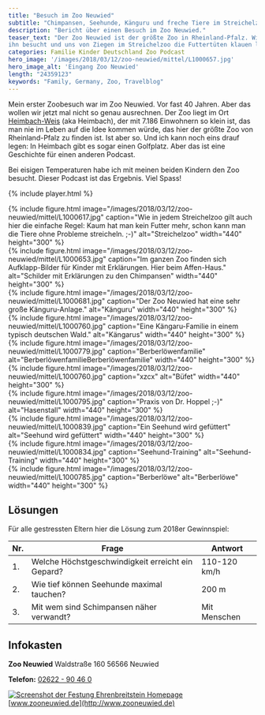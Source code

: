 ```yaml
---
title: "Besuch im Zoo Neuwied"
subtitle: "Chimpansen, Seehunde, Känguru und freche Tiere im Streichelzoo"
description: "Bericht über einen Besuch im Zoo Neuwied."
teaser_text: "Der Zoo Neuwied ist der größte Zoo in Rheinland-Pfalz. Wir haben
ihn besucht und uns von Ziegen im Streichelzoo die Futtertüten klauen lassen."
categories: Familie Kinder Deutschland Zoo Podcast
hero_image: '/images/2018/03/12/zoo-neuwied/mittel/L1000657.jpg'
hero_image_alt: 'Eingang Zoo Neuwied'
length: "24359123"
keywords: "Family, Germany, Zoo, Travelblog"
---
```


Mein erster Zoobesuch war im Zoo Neuwied. Vor fast 40 Jahren. Aber das wollen wir jetzt mal nicht so genau ausrechnen. Der Zoo liegt im Ort [Heimbach-Weis](https://de.wikipedia.org/wiki/Heimbach-Weis) (aka Heimbach), der mit 7.186 Einwohnern so klein ist, das man nie im Leben auf die Idee kommen würde, das hier der größte Zoo von Rheinland-Pfalz zu finden ist. Ist aber so. Und ich kann noch eins drauf legen: In Heimbach gibt es sogar einen Golfplatz. Aber das ist eine Geschichte für einen anderen Podcast.

Bei eisigen Temperaturen habe ich mit meinen beiden Kindern den Zoo besucht. Dieser Podcast ist das Ergebnis. Viel Spass!

{% include player.html %}

<div class="row">
	<div class="col-sm-6">
		{% include figure.html image="/images/2018/03/12/zoo-neuwied/mittel/L1000617.jpg" caption="Wie in jedem Streichelzoo gilt auch hier die einfache Regel: Kaum hat man kein Futter mehr, schon kann man die Tiere ohne Probleme streicheln. ;-)" alt="Streichelzoo" width="440" height="300" %}
	</div>
	<div class="col-sm-6">
		{% include figure.html image="/images/2018/03/12/zoo-neuwied/mittel/L1000653.jpg" caption="Im ganzen Zoo finden sich Aufklapp-Bilder für Kinder mit Erklärungen. Hier beim Affen-Haus." alt="Schilder mit Erklärungen zu den Chimpansen" width="440" height="300" %}
	</div>
</div>
<div class="row">
	<div class="col-sm-6">
		{% include figure.html image="/images/2018/03/12/zoo-neuwied/mittel/L1000681.jpg" caption="Der Zoo Neuwied hat eine sehr große Känguru-Anlage." alt="Känguru" width="440" height="300" %}
	</div>
	<div class="col-sm-6">
		{% include figure.html image="/images/2018/03/12/zoo-neuwied/mittel/L1000760.jpg" caption="Eine Kängaru-Familie in einem typisch deutschen Wald." alt="Kängarus" width="440" height="300" %}
	</div>
</div>
<div class="row">
	<div class="col-sm-6">
		{% include figure.html image="/images/2018/03/12/zoo-neuwied/mittel/L1000779.jpg" caption="Berberlöwenfamilie" alt="BerberlöwenfamilieBerberlöwenfamilie" width="440" height="300" %}
	</div>
	<div class="col-sm-6">
		{% include figure.html image="/images/2018/03/12/zoo-neuwied/mittel/L1000760.jpg" caption="xzcx" alt="Büfet" width="440" height="300" %}
	</div>
</div>
<div class="row">
	<div class="col-sm-6">
		{% include figure.html image="/images/2018/03/12/zoo-neuwied/mittel/L1000795.jpg" caption="Praxis von Dr. Hoppel ;-)" alt="Hasenstall" width="440" height="300" %}
	</div>
	<div class="col-sm-6">
		{% include figure.html image="/images/2018/03/12/zoo-neuwied/mittel/L1000839.jpg" caption="Ein Seehund wird gefüttert" alt="Seehund wird gefüttert" width="440" height="300" %}
</div>
</div>
<div class="row">
	<div class="col-sm-6">
		{% include figure.html image="/images/2018/03/12/zoo-neuwied/mittel/L1000834.jpg" caption="Seehund-Training" alt="Seehund-Training" width="440" height="300" %}
	</div>
	<div class="col-sm-6">
		{% include figure.html image="/images/2018/03/12/zoo-neuwied/mittel/L1000785.jpg" caption="Berberlöwe" alt="Berberlöwe" width="440" height="300" %}
	</div>
</div>

## Lösungen

Für alle gestressten Eltern hier die Lösung zum 2018er Gewinnspiel:


|Nr.|Frage|Antwort|
|--- |--- |--- |
|1.|Welche Höchstgeschwindigkeit erreicht ein Gepard?|110-120 km/h|
|2.|Wie tief können Seehunde maximal tauchen?|200 m|
|3.|Mit wem sind Schimpansen näher verwandt?|Mit Menschen|


## Infokasten

**Zoo Neuwied**
Waldstraße 160
56566 Neuwied

**Telefon:** [02622 - 90 46 0](tel:+49262290460)

[![Screenshot der Festung Ehrenbreitstein Homepage](/images/2018/03/12/zoo-neuwied/screenshot-zooneuwied-homepage.png)](http://www.zooneuwied.de) [www.zooneuwied.de](http://www.zooneuwied.de)

